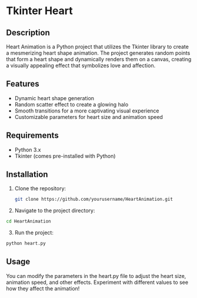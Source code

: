 # Tkinter Heart
## Description
Heart Animation is a Python project that utilizes the Tkinter library to create a mesmerizing heart shape animation. The project generates random points that form a heart shape and dynamically renders them on a canvas, creating a visually appealing effect that symbolizes love and affection.

## Features
- Dynamic heart shape generation
- Random scatter effect to create a glowing halo
- Smooth transitions for a more captivating visual experience
- Customizable parameters for heart size and animation speed

## Requirements
- Python 3.x
- Tkinter (comes pre-installed with Python)

## Installation
1. Clone the repository:

   ```bash
   git clone https://github.com/yourusername/HeartAnimation.git
   ```

2. Navigate to the project directory:
  ```bash
  cd HeartAnimation
  ```

3. Run the project:
  ```bash
  python heart.py
  ```

## Usage
You can modify the parameters in the heart.py file to adjust the heart size, animation speed, and other effects. Experiment with different values to see how they affect the animation!
